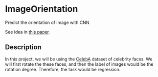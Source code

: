# ImageOrientation
Predict the orientation of image with CNN

See idea in [this paper](https://lmb.informatik.uni-freiburg.de/Publications/2015/FDB15/image_orientation.pdf).

## Description

In this project, we will be using the [CelebA](https://pytorch.org/vision/main/generated/torchvision.datasets.CelebA.html) dataset of celebrity faces.
We will first rotate the these faces, and then the label of images would be the rotation degree.
Therefore, the task would be regression.


